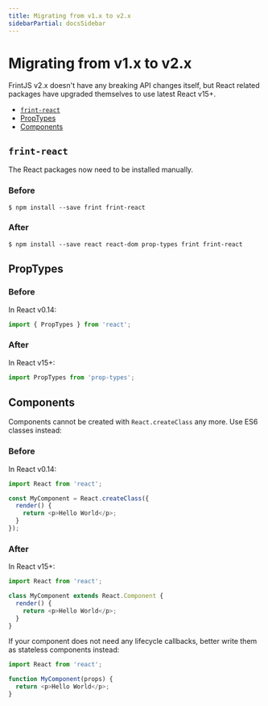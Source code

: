 ```yaml
---
title: Migrating from v1.x to v2.x
sidebarPartial: docsSidebar
---
```


# Migrating from v1.x to v2.x

FrintJS v2.x doesn't have any breaking API changes itself, but React related packages have upgraded themselves to use latest React v15+.

<!-- MarkdownTOC depth=1 autolink=true bracket=round -->

- [`frint-react`](#frint-react)
- [PropTypes](#proptypes)
- [Components](#components)

<!-- /MarkdownTOC -->

## `frint-react`

The React packages now need to be installed manually.

### Before

```
$ npm install --save frint frint-react
```

### After

```
$ npm install --save react react-dom prop-types frint frint-react
```

## PropTypes

### Before

In React v0.14:

```js
import { PropTypes } from 'react';
```

### After

In React v15+:

```js
import PropTypes from 'prop-types';
```

## Components

Components cannot be created with `React.createClass` any more. Use ES6 classes instead:

### Before

In React v0.14:

```js
import React from 'react';

const MyComponent = React.createClass({
  render() {
    return <p>Hello World</p>;
  }
});
```

### After

In React v15+:

```js
import React from 'react';

class MyComponent extends React.Component {
  render() {
    return <p>Hello World</p>;
  }
}
```

If your component does not need any lifecycle callbacks, better write them as stateless components instead:

```js
import React from 'react';

function MyComponent(props) {
  return <p>Hello World</p>;
}
```
